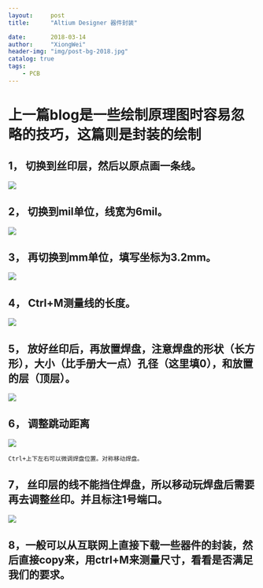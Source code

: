 ```yaml
---
layout:     post
title:      "Altium Designer 器件封装"

date:       2018-03-14
author:     "XiongWei"
header-img: "img/post-bg-2018.jpg"
catalog: true
tags:
    - PCB
---
```

#  上一篇blog是一些绘制原理图时容易忽略的技巧，这篇则是封装的绘制

## 1，	切换到丝印层，然后以原点画一条线。

![](http://githubblogpic.oss-cn-huhehaote.aliyuncs.com/2018-03-14/33.png)


## 2，	切换到mil单位，线宽为6mil。

![](http://githubblogpic.oss-cn-huhehaote.aliyuncs.com/2018-03-14/34.png)

## 3，  再切换到mm单位，填写坐标为3.2mm。

![](http://githubblogpic.oss-cn-huhehaote.aliyuncs.com/2018-03-14/35.png)


## 4，	Ctrl+M测量线的长度。



![](http://githubblogpic.oss-cn-huhehaote.aliyuncs.com/2018-03-14/36.png)

## 5，	放好丝印后，再放置焊盘，注意焊盘的形状（长方形），大小（比手册大一点）孔径（这里填0），和放置的层（顶层）。

![](http://githubblogpic.oss-cn-huhehaote.aliyuncs.com/2018-03-14/37.png)


## 6，	调整跳动距离

![](http://githubblogpic.oss-cn-huhehaote.aliyuncs.com/2018-03-14/38.png)

	Ctrl+上下左右可以微调焊盘位置。对称移动焊盘。

## 7，	丝印层的线不能挡住焊盘，所以移动玩焊盘后需要再去调整丝印。并且标注1号端口。

![](http://githubblogpic.oss-cn-huhehaote.aliyuncs.com/2018-03-14/39.png)

## 8，一般可以从互联网上直接下载一些器件的封装，然后直接copy来，用ctrl+M来测量尺寸，看看是否满足我们的要求。

